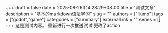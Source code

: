 +++
draft = false
date = 2025-08-26T14:28:29+08:00
title = "测试文章"
description = "基本的markdown语法学习"
slug = ""
authors = ["liumo"]
tags = ["godot","game"]
categories = ["summary"]
externalLink = ""
series = []
+++
这是测试内容。
重新进行一次推送试试
更改了action
